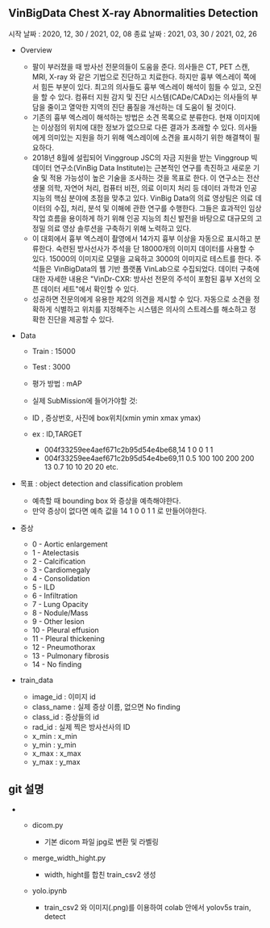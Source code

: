 ## VinBigData Chest X-ray Abnormalities Detection

시작 날짜 : 2020, 12, 30 / 2021, 02, 08
종료 날짜 : 2021, 03, 30 / 2021, 02, 26


+ Overview
    + 팔이 부러졌을 때 방사선 전문의들이 도움을 준다. 의사들은 CT, PET 스캔, MRI, X-ray 와 같은 기법으로 진단하고 치료한다. 하지만 흉부 엑스레이 쪽에서 힘든 부분이 있다. 최고의 의사들도 흉부 엑스레이 해석이 힘들 수 있고, 오진을 할 수 있다. 컴퓨터 지원 감지 및 진단 시스템(CADe/CADx)는 의사들의 부담을 줄이고 열악한 지역의 진단 품질을 개선하는 데 도움이 될 것이다.
    + 기존의 흉부 엑스레이 해석하는 방법은 소견 목록으로 분류한다. 현재 이미지에는 이상점의 위치에 대한 정보가 없으므로 다른 결과가 초래할 수 있다. 의사들에게 의미있는 지원을 하기 위해 엑스레이에 소견을 표시하기 위한 해결책이 필요하다.
    + 2018년 8월에 설립되어 Vinggroup JSC의 자금 지원을 받는 Vinggroup 빅데이터 연구소(VinBig Data Institute)는 근본적인 연구를 촉진하고 새로운 기술 및 적용 가능성이 높은 기술을 조사하는 것을 목표로 한다. 이 연구소는 전산 생물 의학, 자연어 처리, 컴퓨터 비전, 의료 이미지 처리 등 데이터 과학과 인공지능의 핵심 분야에 초점을 맞추고 있다. VinBig Data의 의료 영상팀은 의료 데이터의 수집, 처리, 분석 및 이해에 관한 연구를 수행한다. 그들은 효과적인 임상 작업 흐름을 용이하게 하기 위해 인공 지능의 최신 발전을 바탕으로 대규모의 고정밀 의료 영상 솔루션을 구축하기 위해 노력하고 있다.
    + 이 대회에서 흉부 엑스레이 촬영에서 14가지 흉부 이상을 자동으로 표시하고 분류한다. 숙련된 방사선사가 주석을 단 18000개의 이미지 데이터를 사용할 수 있다. 15000의 이미지로 모델을 교육하고 3000의 이미지로 테스트를 한다. 주석들은 VinBigData의 웹 기반 플랫폼 VinLab으로 수집되었다. 데이터 구축에 대한 자세한 내용은 "VinDr-CXR: 방사선 전문의 주석이 포함된 흉부 X선의 오픈 데이터 세트"에서 확인할 수 있다.
    + 성공하면 전문의에게 유용한 제2의 의견을 제시할 수 있다. 자동으로 소견을 정확하게 식별하고 위치를 지정해주는 시스템은 의사의 스트레스를 해소하고 정확한 진단을 제공할 수 있다.

+ Data

    + Train : 15000
    + Test : 3000
    + 평가 방법 : mAP
    + 실제 SubMission에 들어가야할 것:
    + ID , 증상번호, 사진에 box위치(xmin ymin xmax ymax)

    + ex : ID,TARGET
        - 004f33259ee4aef671c2b95d54e4be68,14 1 0 0 1 1
        - 004f33259ee4aef671c2b95d54e4be69,11 0.5 100 100 200 200 13 0.7 10 10 20 20
        etc.

+ 목표 : object detection and classification problem
    + 예측할 때 bounding box 와 증상을 예측해야한다.  
    + 만약 증상이 없다면 예측 값을 14 1 0 0 1 1 로 만들어야한다.

+ 증상
    + 0 - Aortic enlargement
    + 1 - Atelectasis
    + 2 - Calcification
    + 3 - Cardiomegaly
    + 4 - Consolidation
    + 5 - ILD
    + 6 - Infiltration
    + 7 - Lung Opacity
    + 8 - Nodule/Mass
    + 9 - Other lesion
    + 10 - Pleural effusion
    + 11 - Pleural thickening
    + 12 - Pneumothorax
    + 13 - Pulmonary fibrosis
    + 14 - No finding

+ train_data
    + image_id : 이미지 id
    + class_name : 실제 증상 이름, 없으면 No finding
    + class_id : 증상들의 id
    + rad_id : 실제 찍은 방사선사의 ID
    + x_min : x_min
    + y_min : y_min
    + x_max : x_max
    + y_max : y_max




## git 설명
- 
    + dicom.py
        + 기본 dicom 파일 jpg로 변환 및 라벨링 

    + merge_width_hight.py
        + width, hight를 합친 train_csv2 생성
    
    + yolo.ipynb
        + train_csv2 와 이미지(.png)를 이용하여 colab 안에서 yolov5s train, detect
        
    
